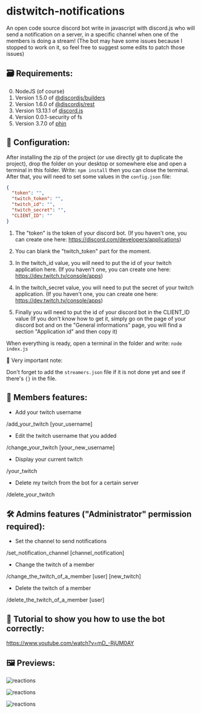 # distwitch-notifications
An open code source discord bot write in javascript with discord.js who will send a notification on a server, in a specific channel when one of the members is doing a stream! (The bot may have some issues because I stopped to work on it, so feel free to suggest some edits to patch those issues)

## 🗃️ Requirements:
0. NodeJS (of course)
1. Version 1.5.0 of [@discordjs/builders](https://www.npmjs.com/package/@discordjs/builders/v/1.5.0)
2. Version 1.6.0 of [@discordjs/rest](https://www.npmjs.com/package/@discordjs/rest/v/1.6.0)
3. Version 13.13.1 of [discord.js](https://www.npmjs.com/package/discord.js/v/13.13.1)
4. Version 0.0.1-security of fs
5. Version 3.7.0 of [phin](https://www.npmjs.com/package/phin/v/3.7.0)

## 🔧 Configuration:

After installing the zip of the project (or use directly git to duplicate the project), drop the folder on your desktop or somewhere else and open a terminal in this folder. Write: ```npm install``` then you can close the terminal. After that, you will need to set some values in the ```config.json``` file: 

```json
{
  "token": "",
  "twitch_token": "",
  "twitch_id": "",
  "twitch_secret": "",
  "CLIENT_ID": ""
}
```

1. The "token" is the token of your discord bot. (If you haven't one, you can create one here: https://discord.com/developers/applications)

2. You can blank the "twitch_token" part for the moment.

3. In the twitch_id value, you will need to put the id of your twitch application here. (If you haven't one, you can create one here: https://dev.twitch.tv/console/apps)

4. In the twitch_secret value, you will need to put the secret of your twitch application. (If you haven't one, you can create one here: https://dev.twitch.tv/console/apps)

5. Finally you will need to put the id of your discord bot in the CLIENT_ID value (If you don't know how to get it, simply go on the page of your discord bot and on the "General informations" page, you will find a section "Application id" and then copy it)

When everything is ready, open a terminal in the folder and write: ```node index.js```

📝 Very important note:

Don't forget to add the ```streamers.json``` file if it is not done yet and see if there's ```{}``` in the file.

## 👥 Members features:

- Add your twitch username

/add_your_twitch [your_username]

- Edit the twitch username that you added

/change_your_twitch [your_new_username]

- Display your current twitch

/your_twitch

- Delete my twitch from the bot for a certain server

/delete_your_twitch

## 🛠️ Admins features ("Administrator" permission required):

- Set the channel to send notifications

/set_notification_channel [channel_notification]

- Change the twitch of a member

/change_the_twitch_of_a_member [user]  [new_twitch]

- Delete the twitch of a member

/delete_the_twitch_of_a_member [user]

## 🎥 Tutorial to show you how to use the bot correctly:

https://www.youtube.com/watch?v=mD_-RjUM0AY

## 🖼️ Previews:

![reactions](https://user-images.githubusercontent.com/67482496/226495495-294d75da-fcb5-427a-ab41-e4d7e24e097d.png)

![reactions](https://user-images.githubusercontent.com/67482496/226495620-3ab5e5d6-00c9-4f8a-b94b-e1f2003d62e2.png)

![reactions](https://user-images.githubusercontent.com/67482496/226496024-4e6913d2-c5fd-4d9c-8b6a-154d62075268.png)
